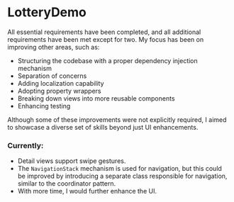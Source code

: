 # LotteryDemo


All essential requirements have been completed, and all additional requirements have been met except for two. My focus has been on improving other areas, such as:

- Structuring the codebase with a proper dependency injection mechanism
-  Separation of concerns
- Adding localization capability
- Adopting property wrappers
- Breaking down views into more reusable components
- Enhancing testing

Although some of these improvements were not explicitly required, I aimed to showcase a diverse set of skills beyond just UI enhancements.

### Currently:
- Detail views support swipe gestures.
- The `NavigationStack` mechanism is used for navigation, but this could be improved by introducing a separate class responsible for navigation, similar to the coordinator pattern.
- With more time, I would further enhance the UI.